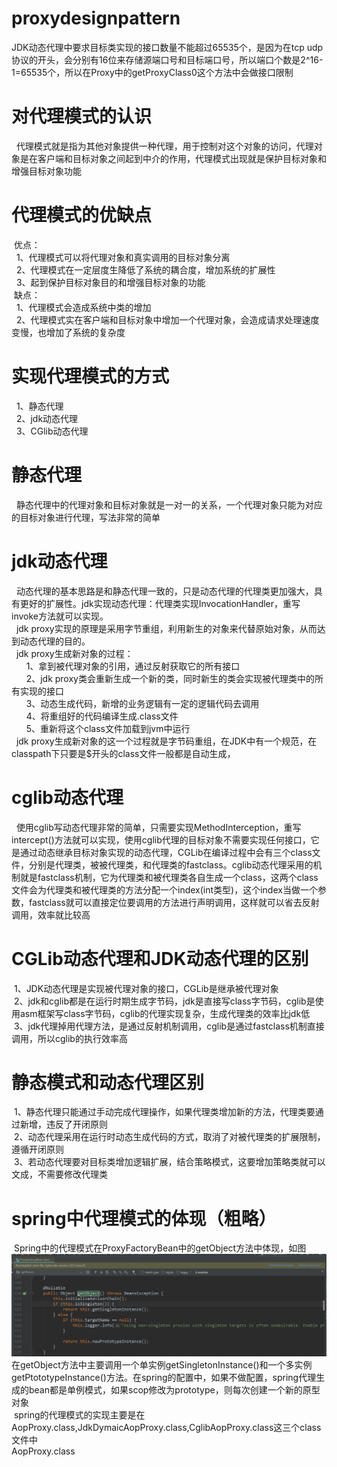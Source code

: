 # proxydesignpattern
JDK动态代理中要求目标类实现的接口数量不能超过65535个，是因为在tcp udp协议的开头，会分别有16位来存储源端口号和目标端口号，所以端口个数是2^16-1=65535个，所以在Proxy中的getProxyClass0这个方法中会做接口限制<br>
<h1>对代理模式的认识</h1>
&nbsp&nbsp代理模式就是指为其他对象提供一种代理，用于控制对这个对象的访问，代理对象是在客户端和目标对象之间起到中介的作用，代理模式出现就是保护目标对象和增强目标对象功能<br>
<h1>代理模式的优缺点</h1>
&nbsp优点：<br>
&nbsp&nbsp1、代理模式可以将代理对象和真实调用的目标对象分离<br>
&nbsp&nbsp2、代理模式在一定层度生降低了系统的耦合度，增加系统的扩展性<br>
&nbsp&nbsp3、起到保护目标对象目的和增强目标对象的功能<br>
&nbsp缺点：<br>
&nbsp&nbsp1、代理模式会造成系统中类的增加<br>
&nbsp&nbsp2、代理模式实在客户端和目标对象中增加一个代理对象，会造成请求处理速度变慢，也增加了系统的复杂度<br>
<h1>实现代理模式的方式</h1>
 &nbsp&nbsp1、静态代理<br>
 &nbsp&nbsp2、jdk动态代理<br>
 &nbsp&nbsp3、CGlib动态代理<br>
 <h1>静态代理</h1>
 &nbsp&nbsp静态代理中的代理对象和目标对象就是一对一的关系，一个代理对象只能为对应的目标对象进行代理，写法非常的简单<br>
 <h1>jdk动态代理</h1>
 &nbsp&nbsp动态代理的基本思路是和静态代理一致的，只是动态代理的代理类更加强大，具有更好的扩展性。jdk实现动态代理：代理类实现InvocationHandler，重写invoke方法就可以实现。<br>
 &nbsp&nbspjdk proxy实现的原理是采用字节重组，利用新生的对象来代替原始对象，从而达到动态代理的目的。<br>
 &nbsp&nbspjdk proxy生成新对象的过程：<br>
 &nbsp&nbsp&nbsp&nbsp&nbsp&nbsp1、拿到被代理对象的引用，通过反射获取它的所有接口<br>
 &nbsp&nbsp&nbsp&nbsp&nbsp&nbsp2、jdk proxy类会重新生成一个新的类，同时新生的类会实现被代理类中的所有实现的接口<br>
 &nbsp&nbsp&nbsp&nbsp&nbsp&nbsp3、动态生成代码，新增的业务逻辑有一定的逻辑代码去调用<br>
 &nbsp&nbsp&nbsp&nbsp&nbsp&nbsp4、将重组好的代码编译生成.class文件<br>
 &nbsp&nbsp&nbsp&nbsp&nbsp&nbsp5、重新将这个class文件加载到jvm中运行<br>
&nbsp&nbspjdk proxy生成新对象的这一个过程就是字节码重组，在JDK中有一个规范，在classpath下只要是$开头的class文件一般都是自动生成，<br>
<h1>cglib动态代理</h1>
&nbsp&nbsp使用cglib写动态代理非常的简单，只需要实现MethodInterception，重写intercept()方法就可以实现，使用cglib代理的目标对象不需要实现任何接口，它是通过动态继承目标对象实现的动态代理，CGLib在编译过程中会有三个class文件，分别是代理类，被被代理类，和代理类的fastclass。cglib动态代理采用的机制就是fastclass机制，它为代理类和被代理类各自生成一个class，这两个class文件会为代理类和被代理类的方法分配一个index(int类型)，这个index当做一个参数，fastclass就可以直接定位要调用的方法进行声明调用，这样就可以省去反射调用，效率就比较高<br>
<h1>CGLib动态代理和JDK动态代理的区别</h1>
&nbsp1、JDK动态代理是实现被代理对象的接口，CGLib是继承被代理对象<br>
&nbsp2、jdk和cglib都是在运行时期生成字节码，jdk是直接写class字节码，cglib是使用asm框架写class字节码，cglib的代理实现复杂，生成代理类的效率比jdk低<br>
&nbsp3、jdk代理掉用代理方法，是通过反射机制调用，cglib是通过fastclass机制直接调用，所以cglib的执行效率高<br>
<h1>静态模式和动态代理区别</h1>
&nbsp1、静态代理只能通过手动完成代理操作，如果代理类增加新的方法，代理类要通过新增，违反了开闭原则<br>
&nbsp2、动态代理采用在运行时动态生成代码的方式，取消了对被代理类的扩展限制，遵循开闭原则<br>
&nbsp3、若动态代理要对目标类增加逻辑扩展，结合策略模式，这要增加策略类就可以文成，不需要修改代理类<br>
<h1>spring中代理模式的体现（粗略）</h1>
&nbspSpring中的代理模式在ProxyFactoryBean中的getObject方法中体现，如图
<img src="https://github.com/JerrmyHu/proxydesignpattern/blob/master/img/1552626617(1).jpg"/><br>
在getObject方法中主要调用一个单实例getSingletonInstance()和一个多实例getPtototypeInstance()方法。在spring的配置中，如果不做配置，spring代理生成的bean都是单例模式，如果scop修改为prototype，则每次创建一个新的原型对象<br>
&nbspspring的代理模式的实现主要是在AopProxy.class,JdkDymaicAopProxy.class,CglibAopProxy.class这三个class文件中<br>
AopProxy.class<br>

 

